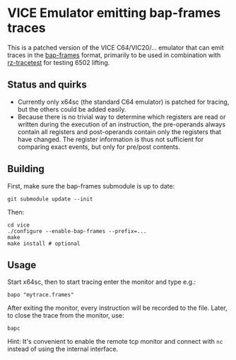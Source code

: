 VICE Emulator emitting bap-frames traces
========================================

This is a patched version of the VICE C64/VIC20/... emulator that can emit
traces in the [bap-frames](https://github.com/BinaryAnalysisPlatform/bap-frames)
format, primarily to be used in combination with
[rz-tracetest](https://github.com/rizinorg/rz-tracetest) for testing 6502 lifting.

Status and quirks
-----------------

* Currently only x64sc (the standard C64 emulator) is patched for tracing, but
  the others could be added easily.
* Because there is no trivial way to determine which registers are read or
  written during the execution of an instruction, the pre-operands always
  contain all registers and post-operands contain only the registers that have
  changed. The register information is thus not sufficient for comparing
  exact events, but only for pre/post contents.

Building
--------

First, make sure the bap-frames submodule is up to date:
```
git submodule update --init
```

Then:
```
cd vice
./configure --enable-bap-frames --prefix=...
make
make install # optional
```

Usage
-----

Start x64sc, then to start tracing enter the monitor and type e.g.:
```
bapo "mytrace.frames"
```

After exiting the monitor, every instruction will be recorded to the file.
Later, to close the trace from the monitor, use:
```
bapc
```

Hint: It's convenient to enable the remote tcp monitor and connect with `nc`
instead of using the internal interface.

